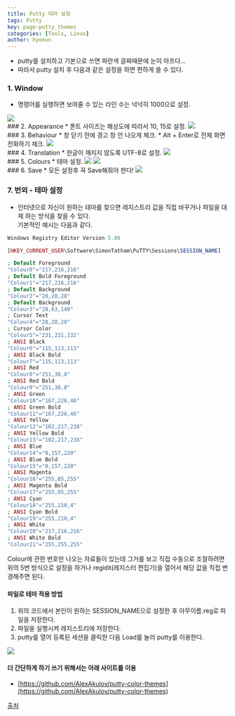 ```yaml
---
title: Putty 테마 설정
tags: Putty
key: page-putty_themes
categories: [Tools, Linux]
author: hyoeun
---
```


* putty를 설치하고 기본으로 쓰면 파란색 글짜때문에 눈이 아프다...
* 따라서 putty 설치 후 다음과 같은 설정을 하면 편하게 쓸 수 있다.

### 1. Window
* 명령어를 실행하면 보여줄 수 있는 라인 수는 넉넉히 1000으로 설정.  
<img alt=" " src="/assets/images/putty_window.png">

<br>
### 2. Appearance
* 폰트 사이즈는 해상도에 따라서 10, 15로 설정.  
<img alt=" " src="/assets/images/putty_appearance.png">

<br>
### 3. Behaviour
* 창 닫기 전에 경고 창 안 나오게 체크.
* Alt + Enter로 전체 화면 전화하기 체크.  
<img alt=" " src="/assets/images/putty_behaviour.png">

<br>
### 4. Translation
* 한글이 깨지지 않도록 UTF-8로 설정.  
<img alt=" " src="/assets/images/putty_translation.jpg">

<br>
### 5. Colours
* 테마 설정.  
<img alt=" " src="/assets/images/putty_colors.png">
<img alt=" " src="/assets/images/putty_theme.jpg">

<br>
### 6. Save
* 모든 설정후 꼭 Save해줘야 한다!  
<img alt=" " src="/assets/images/putty_save.png">

### 7. 번외 - 테마 설정
* 인터넷으로 자신이 원하는 테마를 찾으면 레지스트리 값을 직접 바꾸거나 파일을 대체 하는 방식을 찾을 수 있다.<br>
기본적인 예시는 다음과 같다.

```php
Windows Registry Editor Version 5.00

[HKEY_CURRENT_USER\Software\SimonTatham\PuTTY\Sessions\SESSION_NAME]

; Default Foreground
"Colour0"="217,216,216"
; Default Bold Foreground
"Colour1"="217,216,216"
; Default Background
"Colour2"="28,28,28"
; Default Background
"Colour3"="28,63,149"
; Cursor Text
"Colour4"="28,28,28"
; Cursor Color
"Colour5"="231,231,232"
; ANSI Black
"Colour6"="115,113,113"
; ANSI Black Bold
"Colour7"="115,113,113"
; ANSI Red
"Colour8"="251,38,8"
; ANSI Red Bold
"Colour9"="251,38,8"
; ANSI Green
"Colour10"="167,226,46"
; ANSI Green Bold
"Colour11"="167,226,46"
; ANSI Yellow
"Colour12"="102,217,238"
; ANSI Yellow Bold
"Colour13"="102,217,238"
; ANSI Blue
"Colour14"="0,157,220"
; ANSI Blue Bold
"Colour15"="0,157,220"
; ANSI Magenta
"Colour16"="255,85,255"
; ANSI Magenta Bold
"Colour17"="255,85,255"
; ANSI Cyan
"Colour18"="255,210,4"
; ANSI Cyan Bold
"Colour19"="255,210,4"
; ANSI White
"Colour20"="217,216,216"
; ANSI White Bold
"Colour21"="255,255,255"
```

Colour에 관한 번호만 나오는 자료들이 있는데 그거를 보고 직접 수동으로 조절하려면 위의 5번 방식으로 설정을 하거나 regidit(레지스터 편집기)을 열어서 해당 값을 직접 변경해주면 된다.

#### 파일로 테마 적용 방법
1. 위의 코드에서 본인이 원하는 SESSION_NAME으로 설정한 후 아무이름.reg로 파일을 저장한다.
2. 파일을 실행시켜 레지스트리에 저장한다.
3. putty를 열어 등록된 세션을 클릭한 다음 Load를 눌러 putty를 이용한다.  
<img alt=" " src="/assets/images/putty_theme.png">

#### 더 간단하게 하기 쓰기 위해서는 아래 사이트를 이용
* [https://github.com/AlexAkulov/putty-color-themes](https://github.com/AlexAkulov/putty-color-themes)

[출처](https://pimi.tistory.com/3)
